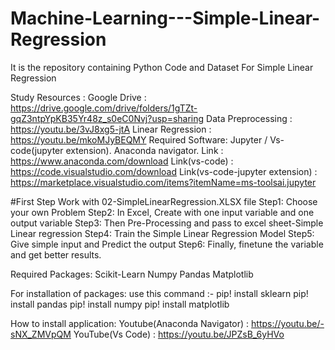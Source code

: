 # Machine-Learning---Simple-Linear-Regression
It is the repository containing Python Code and Dataset For Simple Linear Regression 

Study Resources :
  Google Drive       : https://drive.google.com/drive/folders/1gTZt-gqZ3ntpYpKB35Yr48z_s0eC0Nvj?usp=sharing
  Data Preprocessing : https://youtu.be/3vJ8xg5-jtA
  Linear Regression  : https://youtu.be/mkoMJyBEQMY
Required Software:
  Jupyter / Vs-code(jupyter extension).
  Anaconda navigator.
  Link                            : https://www.anaconda.com/download
  Link(vs-code)                   : https://code.visualstudio.com/download
  Link(vs-code-jupyter extension) : https://marketplace.visualstudio.com/items?itemName=ms-toolsai.jupyter

#First Step Work with 02-SimpleLinearRegression.XLSX file
Step1: Choose your own Problem 
Step2: In Excel, Create with one input variable and one output variable
Step3: Then Pre-Processing and pass to excel sheet-Simple Linear regression
Step4: Train the Simple Linear Regression Model
Step5: Give simple input and Predict the output
Step6: Finally, finetune the variable and get better results.


Required Packages:
 Scikit-Learn 
 Numpy 
 Pandas
 Matplotlib
 
 For installation of packages:
  use this command :-
      pip! install sklearn
      pip! install pandas
      pip! install numpy
      pip! install matplotlib
      
  How to install application:
  Youtube(Anaconda Navigator) : https://youtu.be/-sNX_ZMVpQM
  YouTube(Vs Code)            : https://youtu.be/JPZsB_6yHVo
  
  
  
  
  
      
